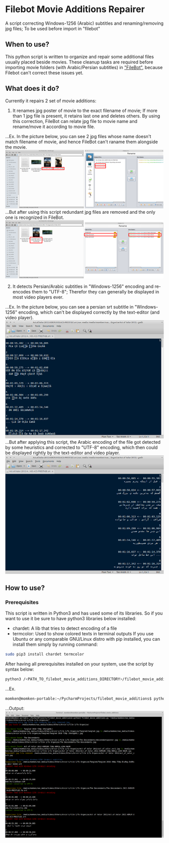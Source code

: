 # Filebot Movie Additions Repairer
A script correcting Windows-1256 (Arabic) subtitles and renaming/removing jpg files; To be used before import in "filebot"

## When to use?
This python script is written to organize and repair some additional files usually placed beside movies. These cleanup tasks are required before importing movie folders (with Arabic/Persian subtitles) in ["FileBot"](http://www.filebot.net/), because Filebot can't correct these issues yet.

## What does it do?
Currently it repairs 2 set of movie additions:

1. It renames jpg poster of movie to the exact filename of movie; If more than 1 jpg file is present, it retains last one and deletes others. By using this correction, FileBot can relate jpg file to movie name and rename/move it according to movie file.

...Ex. In the picture below, you can see 2 jpg files whose name doesn't match filename of movie, and hence FileBot can't raname them alongside the movie.
![jpgs_before_script](./readme_pics/jpgs_before_script.png "Jpgs before script")
...But after using this script redundant jpg files are removed and the only one is recognized in FileBot.
![jpgs_after_script](./readme_pics/jpgs_after_script.png "Jpgs after script")

2. It detects Persian/Arabic subtitles in "Windows-1256" encoding and re-encodes them to "UTF-8"; Therefor they can generally be displayed in most video players ever.

...Ex. In the picture below, you can see a persian srt subtitle in "Windows-1256" encoding, which can't be displayed correctly by the text-editor (and video player).
![srt_windows-1256_before_script](./readme_pics/srt_windows-1256_before_script.png "Srt Windows-1256 before script")
...But after applying this script, the Arabic encoding of the file got detected by some heuristics and corrected to "UTF-8" encoding, which then could be displayed rightly by the text-editor and video player.
![srt_utf-8_after_script](./readme_pics/srt_utf-8_after_script.png "Srt UTF-8 after script")

## How to use?
### Prerequisites
This script is written in Python3 and has used some of its libraries. So if you want to use it be sure to have python3 libraries below installed:
* chardet: A lib that tries to detect encoding of a file
* termcolor: Used to show colored texts in terminal outputs
If you use Ubuntu or any comparable GNU/Linux distro with pip installed, you can install them simply by running command:
```bash
sudo pip3 install chardet termcolor
```

After having all prerequisites installed on your system, use the script by syntax below:
```bash
python3 /<PATH_TO_filebot_movie_additions_DIRECTORY>/filebot_movie_additions.py <PATH_TO_FOLDER_OF_MOVIES>
```
...Ex.
```bash
momken@momken-portable:~/PycharmProjects/filebot_movie_additions$ python3 filebot_movie_additions.py "/media/momken/nas_media/Videos/Others/Arvin's/film 1/To Organize/"
```
...Output:
![ex_output](./readme_pics/example_output.png "Example output")

